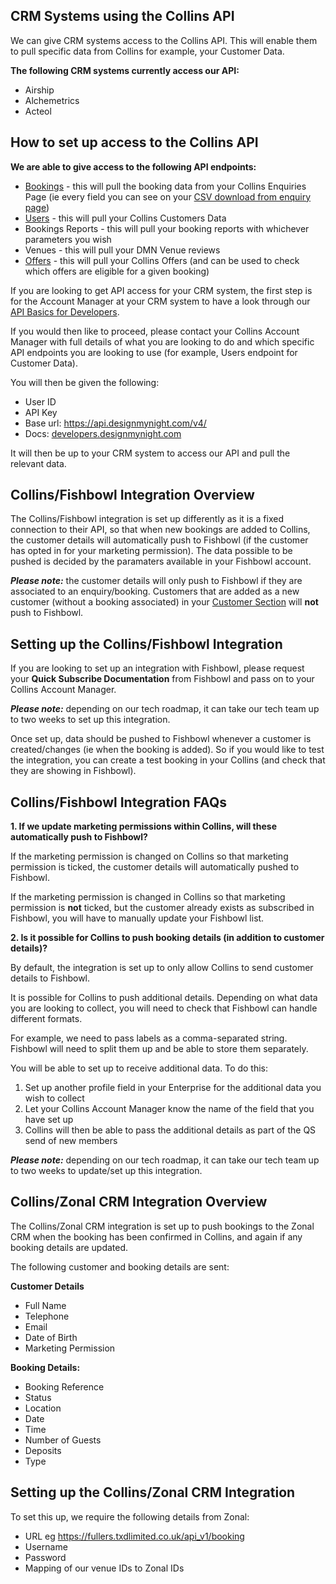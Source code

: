 ## CRM Systems using the Collins API  

We can give CRM systems access to the Collins API. This will enable them to pull specific data from Collins for example, your Customer Data.

**The following CRM systems currently access our API:**

* Airship
* Alchemetrics
* Acteol

## How to set up access to the Collins API

**We are able to give access to the following API endpoints:**

* [Bookings](http://developers.designmynight.com/booking-api/) - this will pull the booking data from your Collins Enquiries Page (ie every field you can see on your [CSV download from enquiry page](https://collins.uservoice.com/knowledgebase/articles/1829035-enquiries-page-csv-download))
* [Users](http://developers.designmynight.com/users-api/) - this will pull your Collins Customers Data
* Bookings Reports - this will pull your booking reports with whichever parameters you wish
* Venues - this will pull your DMN Venue reviews
* [Offers](http://developers.designmynight.com/offers-api/) - this will pull your Collins Offers (and can be used to check which offers are eligible for a given booking)

If you are looking to get API access for your CRM system, the first step is for the Account Manager at your CRM system to have a look through our [API Basics for Developers](http://developers.designmynight.com/api-basics/).

If you would then like to proceed, please contact your Collins Account Manager with full details of what you are looking to do and which specific API endpoints you are looking to use (for example, Users endpoint for Customer Data). 

You will then be given the following:

* User ID
* API Key
* Base url: https://api.designmynight.com/v4/
* Docs: [developers.designmynight.com](http://developers.designmynight.com/api-basics/)

It will then be up to your CRM system to access our API and pull the relevant data. 

## Collins/Fishbowl Integration Overview

The Collins/Fishbowl integration is set up differently as it is a fixed connection to their API, so that when new bookings are added to Collins, the customer details will automatically push to Fishbowl (if the customer has opted in for your marketing permission). The data possible to be pushed is decided by the paramaters available in your Fishbowl account.

**_Please note:_** the customer details will only push to Fishbowl if they are associated to an enquiry/booking. Customers that are added as a new customer (without a booking associated) in your [Customer Section](https://collins.uservoice.com/knowledgebase/articles/1112764-customer-database-how-to-add-a-new-customer) will **not** push to Fishbowl.

## Setting up the Collins/Fishbowl Integration

If you are looking to set up an integration with Fishbowl, please request your **Quick Subscribe Documentation** from Fishbowl and pass on to your Collins Account Manager. 

**_Please note:_** depending on our tech roadmap, it can take our tech team up to two weeks to set up this integration. 

Once set up, data should be pushed to Fishbowl whenever a customer is created/changes (ie when the booking is added).
So if you would like to test the integration, you can create a test booking in your Collins (and check that they are showing in Fishbowl). 

## Collins/Fishbowl Integration FAQs

**1. If we update marketing permissions within Collins, will these automatically push to Fishbowl?**

If the marketing permission is changed on Collins so that marketing permission is ticked, the customer details will automatically pushed to Fishbowl. 

If the marketing permission is changed in Collins so that marketing permission is **not** ticked, but the customer already exists as subscribed in Fishbowl, you will have to manually update your Fishbowl list.

**2. Is it possible for Collins to push booking details (in addition to customer details)?**

By default, the integration is set up to only allow Collins to send customer details to Fishbowl.

It is possible for Collins to push additional details. Depending on what data you are looking to collect, you will need to check that Fishbowl can handle different formats.

For example, we need to pass labels as a comma-separated string. Fishbowl will need to split them up and be able to store them separately. 

You will be able to set up to receive additional data. To do this: 

1. Set up another profile field in your Enterprise for the additional data you wish to collect 
2. Let your Collins Account Manager know the name of the field that you have set up
3. Collins will then be able to pass the additional details as part of the QS send of new members

**_Please note:_** depending on our tech roadmap, it can take our tech team up to two weeks to update/set up this integration. 

## Collins/Zonal CRM Integration Overview

The Collins/Zonal CRM integration is set up to push bookings to the Zonal CRM when the booking has been confirmed in Collins, and again if any booking details are updated. 

The following customer and booking details are sent:

**Customer Details**

* Full Name
* Telephone
* Email
* Date of Birth
* Marketing Permission

**Booking Details:**

* Booking Reference
* Status
* Location
* Date
* Time
* Number of Guests
* Deposits
* Type

## Setting up the Collins/Zonal CRM Integration

To set this up, we require the following details from Zonal:

* URL eg https://fullers.txdlimited.co.uk/api_v1/booking
* Username
* Password
* Mapping of our venue IDs to Zonal IDs



